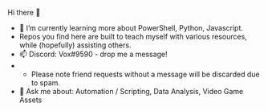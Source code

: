 Hi there 👋

<!--
**voxdotdev/voxdotdev** is a ✨ _special_ ✨ repository because its `README.md` (this file) appears on your GitHub profile.

Here are some ideas to get you started:

- 🔭 I’m currently working on ...
- 🌱 I’m currently learning ...
- 👯 I’m looking to collaborate on ...
- 🤔 I’m looking for help with ...
- 💬 Ask me about ...
- 📫 How to reach me: ...
- 😄 Pronouns: ...
- ⚡ Fun fact: ...
-->

- 🌱 I’m currently learning more about PowerShell, Python, Javascript. 
- Repos you find here are built to teach myself with various resources, while (hopefully) assisting others. 
- 📫 Discord: Vox#9590 - drop me a message! 
- - Please note friend requests without a message will be discarded due to spam.
- 💬 Ask me about: Automation / Scripting, Data Analysis, Video Game Assets
